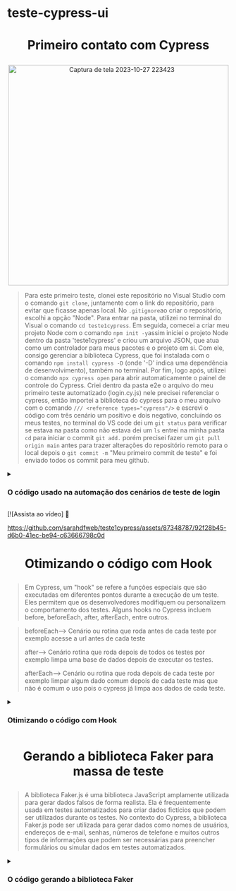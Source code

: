 # teste-cypress-ui
<h1><p align="center">Primeiro contato com Cypress </h1></p>
<p align="center">
<img src="https://github.com/sarahdfweb/teste1cypress/assets/87348787/b396168a-0a72-4008-8281-4723be6dd508" alt="Captura de tela 2023-10-27 223423" width="500" />  
</p>


> Para este primeiro teste, clonei este repositório no Visual Studio com o comando `git clone`, juntamente com o link do repositório, para evitar que ficasse apenas local. No `.gitignore`ao criar o repositório, escolhi a opção "Node". Para entrar na pasta, utilizei no terminal do Visual o comando `cd teste1cypress`. Em seguida, comecei a criar meu projeto Node com o comando `npm init -y`assim iniciei o projeto Node dentro da pasta 'teste1cypress' e criou um arquivo JSON, que atua como um controlador para meus pacotes e o projeto em si. Com ele, consigo gerenciar a biblioteca Cypress, que foi instalada com o comando `npm install cypress -D` (onde '-D' indica uma dependência de desenvolvimento), também no terminal. Por fim, logo após, utilizei o comando `npx cypress open` para abrir automaticamente o painel de controle do Cypress.
Criei dentro da pasta e2e o arquivo do meu primeiro teste automatizado (login.cy.js) nele precisei referenciar o cypress, então importei a biblioteca do cypress para o meu arquivo com o comando `/// <reference types="cypress"/>` e escrevi o código com três cenário um positivo e dois negativo, concluíndo os meus testes, no terminal do VS code dei um `git status` para verificar se estava na pasta como não estava dei um `ls` entrei na minha pasta `cd` para iniciar o commit  `git add.` porém precisei fazer um `git pull origin main` antes  para trazer alterações do repositório remoto para o local depois o `git commit -m` "Meu primeiro commit de teste" e foi enviado todos os commit para meu github.

<details>
<summary><h3>O código usado na automação dos cenários de teste de login</h3></summary>
  
````
/// <reference types="cypress"/>

// Cenário 01 Login válido
describe('Teste de Login', () => {
  it('Deve fazer login com sucesso', () => {
    // Visitar a página de login
    cy.visit('http://lojaebac.ebaconline.art.br/my-account/')
  
    // Preencher o formulário de login
    cy.get('#username').type('aluno_ebac@teste.com')
    cy.get('#password').type('teste@teste.com')
    // Clicar no botão de login
    cy.get('.woocommerce-form > .button').click()
    cy.get('.page-title').should('contain', 'Minha conta')
  })
})

// Cenário 02 Usuário inválido 
describe('Teste de Login', () => {
  it('Deve fazer login com sucesso', () => {
    // Visitar a página de login
    cy.visit('http://lojaebac.ebaconline.art.br/my-account/')
    // Preencher o formulário de login
    cy.get('#username').type('sarah_ebac@teste.com')
    cy.get('#password').type('teste@teste.com')
    // Clicar no botão de login
    cy.get('.woocommerce-form > .button').click()
    cy.get('.page-title').should('contain','Minha conta')
    cy.get('.woocommerce-error > li').should('contain','Endereço de e-mail desconhecido. Verifique novamente ou tente seu nome de usuário.')
  })
})

// Cenário 03 Senha inválida 
describe('Teste de Login', () => {
  it('Deve fazer login com sucesso', () => {
    // Visitar a página de login
    cy.visit('http://lojaebac.ebaconline.art.br/my-account/')
    // Preencher o formulário de login
    cy.get('#username').type('aluno_ebac@teste.com')
    cy.get('#password').type('teste@')
    // Clicar no botão de login
    cy.get('.woocommerce-form > .button').click()
    cy.get('.page-title').should('contain','Minha conta')
    cy.get('.woocommerce-error > li').should('contain','Erro: a senha fornecida para o e-mail aluno_ebac@teste.com está incorreta. Perdeu a senha?')
  })
})
````
</details>
  
[![Assista ao vídeo] 🚀

https://github.com/sarahdfweb/teste1cypress/assets/87348787/92f28b45-d6b0-41ec-be94-c63666798c0d
<h1><p align="center">Otimizando o código com Hook  </h1></p>

>Em Cypress, um "hook" se refere a funções especiais que são executadas em diferentes 
pontos durante a execução de um teste. Eles permitem que os desenvolvedores modifiquem 
ou personalizem o comportamento dos testes. Alguns hooks 
no Cypress incluem before, beforeEach, after, afterEach, entre outros.

>beforeEach--> Cenário ou rotina que roda antes de cada teste por exemplo acesse a url 
antes de cada teste
>
>after--> Cenário rotina que roda depois de todos os testes por exemplo limpa uma base 
de dados depois de executar os testes.
>
>afterEach--> Cenário ou rotina que roda depois de cada teste por exemplo limpar algum 
dado comum depois de cada teste mas que não é comum o uso pois o cypress já limpa 
aos dados de cada teste. 

<details>
<summary><h3>Otimizando o código com Hook</h3></summary>
  
````
/// <reference types="cypress"/>
// Cenário 01 Login válido
context('Teste de Login', () => {
 // Visitar a página de login
  beforeEach(() => {
    cy.visit('http://lojaebac.ebaconline.art.br/my-account/')
  });
 afterEach(() => {
    cy.screenshot()
 }); 
  it('Deve fazer login com sucesso', () => {
    // Preencher o formulário de login
    cy.get('#username').type('aluno_ebac@teste.com')
    cy.get('#password').type('teste@teste.com')
    // Clicar no botão de login
    cy.get('.woocommerce-form > .button').click()
    cy.get('.page-title').should('contain', 'Minha conta')
  })
// Cenário 02 Usuário inválido 
  it('Deve fazer login com sucesso', () => {
    // Preencher o formulário de login
    cy.get('#username').type('sarah_ebac@teste.com')
    cy.get('#password').type('teste@teste.com')
    // Clicar no botão de login
    cy.get('.woocommerce-form > .button').click()
    cy.get('.page-title').should('contain','Minha conta')
    cy.get('.woocommerce-error > li').should('contain','Endereço de e-mail desconhecido. Verifique novamente ou tente seu nome de usuário.')
  })
// Cenário 03 Senha inválida 
  it('Deve fazer login com sucesso', () => {
    // Preencher o formulário de login
    cy.get('#username').type('aluno_ebac@teste.com')
    cy.get('#password').type('teste@')
    // Clicar no botão de login
    cy.get('.woocommerce-form > .button').click()
    cy.get('.page-title').should('contain','Minha conta')
    cy.get('.woocommerce-error > li').should('contain','Erro: a senha fornecida para o e-mail aluno_ebac@teste.com está incorreta. Perdeu a senha?')
  })
})
````
</details>

<h1><p align="center">Gerando a biblioteca Faker para massa de teste   </h1></p>

> A biblioteca Faker.js é uma biblioteca JavaScript amplamente utilizada para gerar dados falsos de forma realista. Ela é frequentemente usada em testes automatizados para criar dados fictícios que podem ser utilizados durante os testes.
No contexto do Cypress, a biblioteca Faker.js pode ser utilizada para gerar dados como nomes de usuários, endereços de e-mail, senhas, números de telefone e muitos outros tipos de informações que podem ser necessárias para preencher formulários ou simular dados em testes automatizados.


<details>
<summary><h3>O código gerando a biblioteca Faker</h3></summary>
  
>Neste teste, foi realizado o pré-cadastro de usuário com email e senha. Após o salvamento, o usuário é direcionado para a tela de alteração de dados, onde é possível modificar o nome, sobrenome. Todos esses dados são gerados pela biblioteca Faker.
  
````
/// <reference types="cypress"/>
import { faker } from '@faker-js/faker';

// Cenário 01 Pré Cadastro usuário válido
describe('Funcionalidade Pré Cadastro de usuário ', () => {

    beforeEach(() => {
        cy.visit('http://lojaebac.ebaconline.art.br/my-account/')
    });

    it('Deve completar o pré cadastro com sucesso ', () => {
        cy.get('#reg_email').type(faker.internet.email())
        cy.get('#reg_password').type('Yefjxasajs@1')
        cy.get(':nth-child(4) > .button').click()
        cy.get('.woocommerce-MyAccount-navigation-link--edit-account > a').click()
        cy.get('#account_first_name').type(faker.name.firstName())
        cy.get('#account_last_name').type(faker.name.lastName())
        cy.get('.woocommerce-Button').click()
        cy.get('.woocommerce-message').should('contain','Detalhes da conta modificados com sucesso.')
    });
});
````
</details>


